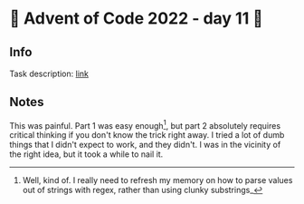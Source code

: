 # 🎄 Advent of Code 2022 - day 11 🎄

## Info

Task description: [link](https://adventofcode.com/2022/day/11)

## Notes

This was painful. Part 1 was easy enough[^1], but part 2 absolutely requires critical thinking if you don't know the trick right away. I tried a lot of dumb things that I didn't expect to work, and they didn't. I was in the vicinity of the right idea, but it took a while to nail it.

[^1]: Well, kind of. I really need to refresh my memory on how to parse values out of strings with regex[^2], rather than using clunky substrings_

[^2]: _I went and updated the parsing with regexes._ Still don't quite love how JS regex match extraction works, but I hope I can get fast and reliable with writing these.
